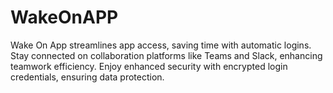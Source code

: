 # WakeOnAPP
Wake On App streamlines app access, saving time with automatic logins. Stay connected on collaboration platforms like Teams and Slack, enhancing teamwork efficiency. Enjoy enhanced security with encrypted login credentials, ensuring data protection.
